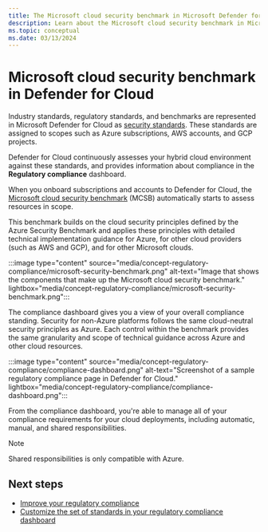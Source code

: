 ```yaml
---
title: The Microsoft cloud security benchmark in Microsoft Defender for Cloud
description: Learn about the Microsoft cloud security benchmark in Microsoft Defender for Cloud.
ms.topic: conceptual
ms.date: 03/13/2024
---
```


# Microsoft cloud security benchmark in Defender for Cloud

Industry standards, regulatory standards, and benchmarks are represented in Microsoft Defender for Cloud as [security standards](security-policy-concept.md). These standards are assigned to scopes such as Azure subscriptions, AWS accounts, and GCP projects.

Defender for Cloud continuously assesses your hybrid cloud environment against these standards, and provides information about compliance in the **Regulatory compliance** dashboard.

When you onboard subscriptions and accounts to Defender for Cloud, the [Microsoft cloud security benchmark](/security/benchmark/azure/introduction) (MCSB) automatically starts to assess resources in scope.

This benchmark builds on the cloud security principles defined by the Azure Security Benchmark and applies these principles with detailed technical implementation guidance for Azure, for other cloud providers (such as AWS and GCP), and for other Microsoft clouds.

:::image type="content" source="media/concept-regulatory-compliance/microsoft-security-benchmark.png" alt-text="Image that shows the components that make up the Microsoft cloud security benchmark." lightbox="media/concept-regulatory-compliance/microsoft-security-benchmark.png":::

The compliance dashboard gives you a view of your overall compliance standing. Security for non-Azure platforms follows the same cloud-neutral security principles as Azure. Each control within the benchmark provides the same granularity and scope of technical guidance across Azure and other cloud resources. 

:::image type="content" source="media/concept-regulatory-compliance/compliance-dashboard.png" alt-text="Screenshot of a sample regulatory compliance page in Defender for Cloud." lightbox="media/concept-regulatory-compliance/compliance-dashboard.png":::

From the compliance dashboard, you're able to manage all of your compliance requirements for your cloud deployments, including automatic, manual, and shared responsibilities.

> [!NOTE]
> Shared responsibilities is only compatible with Azure.

## Next steps

- [Improve your regulatory compliance](regulatory-compliance-dashboard.md)
- [Customize the set of standards in your regulatory compliance dashboard](update-regulatory-compliance-packages.yml)
